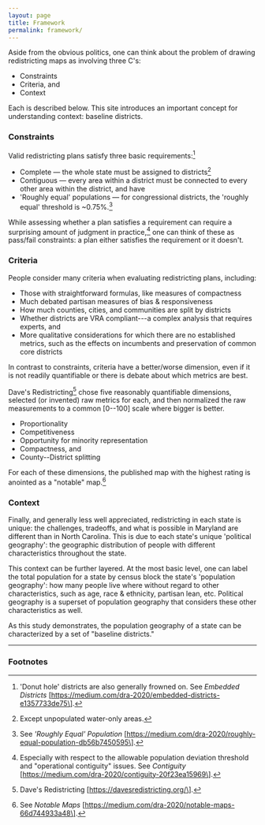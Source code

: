 ```yaml
---
layout: page
title: Framework
permalink: framework/
---
```


Aside from the obvious politics, 
one can think about the problem of drawing redistricting maps as involving three C's:

-   Constraints
-   Criteria, and
-   Context

Each is described below. This site introduces an important concept for understanding context: baseline districts.

### Constraints

Valid redistricting plans satisfy three basic requirements:[^1]

-   Complete &#8212; the whole state must be assigned to districts[^2]
-   Contiguous &#8212; every area within a district must be connected to
    every other area within the district, and have
-   'Roughly equal' populations &#8212; for congressional districts, the
    'roughly equal' threshold is \~0.75%.[^3]

While assessing whether a plan satisfies a requirement can require a
surprising amount of judgment in practice,[^4] one can think of these as
pass/fail constraints: a plan either satisfies the requirement or it
doesn't.

### Criteria

People consider many criteria when evaluating redistricting plans,
including:

-   Those with straightforward formulas, like measures of compactness
-   Much debated partisan measures of bias & responsiveness
-   How much counties, cities, and communities are split by districts
-   Whether districts are VRA compliant---a complex analysis that
    requires experts, and
-   More qualitative considerations for which there are no established
    metrics, such as the effects on incumbents and preservation of
    common core districts

In contrast to constraints, criteria have a better/worse dimension, even
if it is not readily quantifiable or there is debate about which metrics
are best.

Dave's Redistricting[^5] chose five reasonably quantifiable dimensions,
selected (or invented) raw metrics for each, and then normalized the raw
measurements to a common \[0--100\] scale where bigger is better.

-   Proportionality
-   Competitiveness
-   Opportunity for minority representation
-   Compactness, and
-   County--District splitting

For each of these dimensions, the published map with the highest rating
is anointed as a "notable" map.[^6]

### Context

Finally, and generally less well appreciated, redistricting in each
state is unique: the challenges, tradeoffs, and what is possible in
Maryland are different than in North Carolina. This is due to each
state's unique 'political geography': the geographic distribution of
people with different characteristics throughout the state.

This context can be further layered. At the most basic level, one can
label the total population for a state by census block the state's
'population geography': how many people live where without regard to
other characteristics, such as age, race & ethnicity, partisan lean,
etc. Political geography is a superset of population geography that
considers these other characteristics as well.

As this study demonstrates, 
the population geography of a state can be characterized by a set of "baseline districts."

---

### Footnotes

[^1]: 'Donut hole' districts are also generally frowned on. See
    *Embedded Districts*
    \[https://medium.com/dra-2020/embedded-districts-e1357733de75\].

[^2]: Except unpopulated water-only areas.

[^3]: See *'Roughly Equal' Population*
    \[https://medium.com/dra-2020/roughly-equal-population-db56b7450595\].

[^4]: Especially with respect to the allowable population deviation
    threshold and "operational contiguity" issues. See *Contiguity*
    \[https://medium.com/dra-2020/contiguity-20f23ea15969\].

[^5]: Dave's Redistricting \[https://davesredistricting.org/\].

[^6]: See *Notable* *Maps*
    \[https://medium.com/dra-2020/notable-maps-66d744933a48\].
